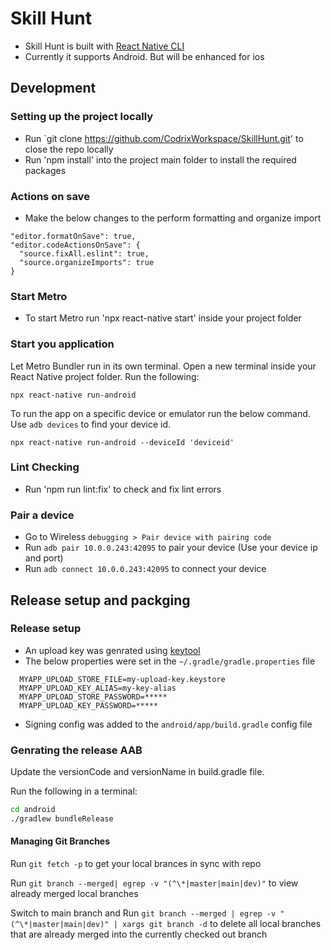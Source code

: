 # Skill Hunt

- Skill Hunt is built with  [React Native CLI](https://reactnative.dev/docs/environment-setup)
- Currently it supports Android. But will be enhanced for ios

## Development 

### Setting up the project locally

- Run `git clone https://github.com/CodrixWorkspace/SkillHunt.git' to close the repo locally
- Run 'npm install' into the project main folder to install the required packages

### Actions on save

- Make the below changes to the perform formatting and organize import 

```
"editor.formatOnSave": true,
"editor.codeActionsOnSave": {
  "source.fixAll.eslint": true,
  "source.organizeImports": true
}
```


### Start Metro

- To start Metro run 'npx react-native start' inside your project folder

### Start you application 

Let Metro Bundler run in its own terminal. Open a new terminal inside your React Native project folder. Run the following:

```
npx react-native run-android
```

To run the app on a specific device or emulator run the below command. Use `adb devices` to find your device id.

```
npx react-native run-android --deviceId 'deviceid'
```

### Lint Checking

- Run 'npm run lint:fix' to check and fix lint errors


<!-- FIXME : Fill up with instruction for running the app on ios  -->

### Pair a device

- Go to Wireless `debugging > Pair device with pairing code`
- Run `adb pair 10.0.0.243:42095` to pair your device (Use your device ip and port)
- Run `adb connect 10.0.0.243:42095` to connect your device 


## Release setup and packging

### Release setup

- An upload key was genrated using [keytool](https://reactnative.dev/docs/signed-apk-android)
- The below properties were set in the `~/.gradle/gradle.properties` file

```text
  MYAPP_UPLOAD_STORE_FILE=my-upload-key.keystore
  MYAPP_UPLOAD_KEY_ALIAS=my-key-alias
  MYAPP_UPLOAD_STORE_PASSWORD=*****
  MYAPP_UPLOAD_KEY_PASSWORD=*****
```

- Signing config was added to the `android/app/build.gradle` config file

### Genrating the release AAB

Update the versionCode and versionName in build.gradle file.  

Run the following in a terminal:

```bash
cd android
./gradlew bundleRelease
```

#### Managing Git Branches

Run ```git fetch -p``` to get your local brances in sync with repo

Run ``` git branch --merged| egrep -v "(^\*|master|main|dev)" ``` to view already merged local branches

Switch to main branch and Run ```git branch --merged | egrep -v "(^\*|master|main|dev)" | xargs git branch -d``` to delete all local branches that are already merged into the currently checked out branch
